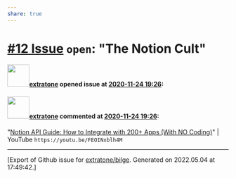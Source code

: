 ```yaml
---
share: true
---
```

# [\#12 Issue](https://github.com/extratone/bilge/issues/12) `open`: "The Notion Cult"

#### <img src="https://avatars.githubusercontent.com/u/43663476?u=5047287ff0b8c3ce7f7e5858d204c9b3e57d8e44&v=4" width="50">[extratone](https://github.com/extratone) opened issue at [2020-11-24 19:26](https://github.com/extratone/bilge/issues/12):



#### <img src="https://avatars.githubusercontent.com/u/43663476?u=5047287ff0b8c3ce7f7e5858d204c9b3e57d8e44&v=4" width="50">[extratone](https://github.com/extratone) commented at [2020-11-24 19:26](https://github.com/extratone/bilge/issues/12#issuecomment-846418961):

"[Notion API Guide: How to Integrate with 200+ Apps (With NO Coding)](https://youtu.be/FEOINxblh4M)" | YouTube
`https://youtu.be/FEOINxblh4M`


-------------------------------------------------------------------------------



[Export of Github issue for [extratone/bilge](https://github.com/extratone/bilge). Generated on 2022.05.04 at 17:49:42.]
